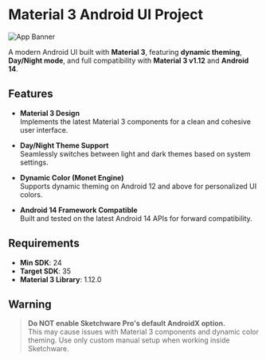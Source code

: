 # Material 3 Android UI Project

![App Banner](https://yourdomain.com/path-to-thumbnail-image.jpg)

A modern Android UI built with **Material 3**, featuring **dynamic theming**, **Day/Night mode**, and full compatibility with **Material 3 v1.12** and **Android 14**.

## Features

- **Material 3 Design**  
  Implements the latest Material 3 components for a clean and cohesive user interface.

- **Day/Night Theme Support**  
  Seamlessly switches between light and dark themes based on system settings.

- **Dynamic Color (Monet Engine)**  
  Supports dynamic theming on Android 12 and above for personalized UI colors.

- **Android 14 Framework Compatible**  
  Built and tested on the latest Android 14 APIs for forward compatibility.

## Requirements

- **Min SDK**: 24  
- **Target SDK**: 35  
- **Material 3 Library**: 1.12.0

## Warning

> **Do NOT enable Sketchware Pro's default AndroidX option.**  
> This may cause issues with Material 3 components and dynamic color theming. Use only custom manual setup when working inside Sketchware.

